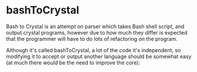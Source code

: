 # bashToCrystal
Bash to Crystal is an attempt on parser which takes Bash shell script, and output crystal programs, however due to how much they differ is expected that the programmer will have to do lots of refactoring on the program.

Although it's called bashToCrystal, a lot of the code it's independent, so modifying it to accept or output another language should be somewhat easy (at much there would be the need to improve the core).